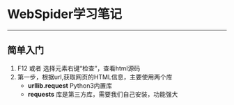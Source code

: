# WebSpider学习笔记
---
## 简单入门

1. F12 或者 选择元素右键“检查”，查看html源码
2. 第一步，根据url,获取网页的HTML信息，主要使用两个库
   + **urllib.request** Python3内置库
   + **requests** 库是第三方库，需要我们自己安装，功能强大